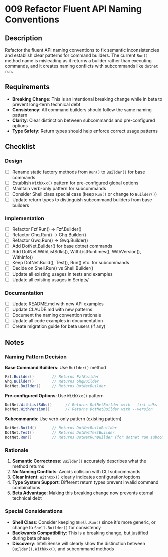 # 009 Refactor Fluent API Naming Conventions

## Description

Refactor the fluent API naming conventions to fix semantic inconsistencies and establish clear patterns for command builders. The current `Run()` method name is misleading as it returns a builder rather than executing commands, and it creates naming conflicts with subcommands like `dotnet run`.

## Requirements

- **Breaking Change**: This is an intentional breaking change while in beta to prevent long-term technical debt
- **Consistency**: All command builders should follow the same naming pattern
- **Clarity**: Clear distinction between subcommands and pre-configured options
- **Type Safety**: Return types should help enforce correct usage patterns

## Checklist

### Design
- [ ] Rename static factory methods from `Run()` to `Builder()` for base commands
- [ ] Establish `WithXxx()` pattern for pre-configured global options
- [ ] Maintain verb-only pattern for subcommands
- [ ] Consider Shell class special case (keep `Run()` or change to `Builder()`)
- [ ] Update return types to distinguish subcommand builders from base builders

### Implementation
- [ ] Refactor Fzf.Run() → Fzf.Builder()
- [ ] Refactor Ghq.Run() → Ghq.Builder()
- [ ] Refactor Gwq.Run() → Gwq.Builder()
- [ ] Add DotNet.Builder() for base dotnet commands
- [ ] Add DotNet.WithListSdks(), WithListRuntimes(), WithVersion(), WithInfo()
- [ ] Keep DotNet.Build(), Test(), Run() etc. for subcommands
- [ ] Decide on Shell.Run() vs Shell.Builder()
- [ ] Update all existing usages in tests and examples
- [ ] Update all existing usages in Scripts/

### Documentation
- [ ] Update README.md with new API examples
- [ ] Update CLAUDE.md with new patterns
- [ ] Document the naming convention rationale
- [ ] Update all code examples in documentation
- [ ] Create migration guide for beta users (if any)

## Notes

### Naming Pattern Decision

**Base Command Builders**: Use `Builder()` method
```csharp
Fzf.Builder()        // Returns FzfBuilder
Ghq.Builder()        // Returns GhqBuilder  
DotNet.Builder()     // Returns DotNetBuilder
```

**Pre-configured Options**: Use `WithXxx()` pattern
```csharp
DotNet.WithListSdks()      // Returns DotNetBuilder with --list-sdks
DotNet.WithVersion()       // Returns DotNetBuilder with --version
```

**Subcommands**: Use verb-only pattern (existing pattern)
```csharp
DotNet.Build()       // Returns DotNetBuildBuilder
DotNet.Test()        // Returns DotNetTestBuilder
DotNet.Run()         // Returns DotNetRunBuilder (for dotnet run subcommand)
```

### Rationale

1. **Semantic Correctness**: `Builder()` accurately describes what the method returns
2. **No Naming Conflicts**: Avoids collision with CLI subcommands
3. **Clear Intent**: `WithXxx()` clearly indicates configuration/options
4. **Type System Support**: Different return types prevent invalid command combinations
5. **Beta Advantage**: Making this breaking change now prevents eternal technical debt

### Special Considerations

- **Shell Class**: Consider keeping `Shell.Run()` since it's more generic, or change to `Shell.Builder()` for consistency
- **Backwards Compatibility**: This is a breaking change, but justified during beta phase
- **Discovery**: IntelliSense will clearly show the distinction between `Builder()`, `WithXxx()`, and subcommand methods